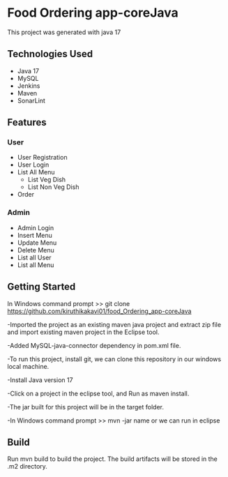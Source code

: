 # Food Ordering app-coreJava

This project was generated with java 17

## Technologies Used
* Java 17
* MySQL
* Jenkins
* Maven
* SonarLint

## Features

 ### User 
   * User Registration
   * User Login
   * List All Menu
      * List Veg Dish
      * List Non Veg Dish
   * Order
   
 ### Admin
   * Admin Login
   * Insert Menu
   * Update Menu
   * Delete Menu
   * List all User
   * List all Menu
   
## Getting Started
  In Windows command prompt >> git clone https://github.com/kiruthikakavi01/food_Ordering_app-coreJava
 
 -Imported the project as an existing maven java project and extract zip file and import existing maven project in the Eclipse tool.
 
 -Added MySQL-java-connector dependency in pom.xml file.
 
 -To run this project, install git, we can clone this repository in our windows local machine.
 
 -Install Java version 17
 
 -Click on a project in the eclipse tool, and Run as maven install.
 
 -The jar built for this project will be in the target folder.
 
 -In Windows command prompt >> mvn -jar name or we can run in eclipse

## Build
Run mvn build to build the project. The build artifacts will be stored in the .m2 directory.
